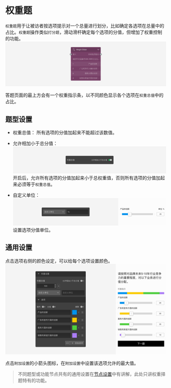 ```index

```

```tag

```

```summary

```
# 权重题

`权重题`用于让被访者按选项提示对一个总量进行划分，比如确定各选项在总量中的占比。`权重题`操作类似`打分题`，滑动滑杆确定每个选项的分值，但增加了权重控制的功能。
<img src='../../assets/snapshots/node/weight-slider/node.png'>

答题页面的最上方会有一个权重指示条，以不同颜色显示各个选项在`权重总值`中的占比。

## 题型设置

+ 权重总值：
  所有选项的分值加起来不能超过该数值。

+ 允许相加小于总分值：
  <img src='../../assets/snapshots/nodes/weight-slider/relax.png'>
  开启后，允许所有选项的分值加起来小于总权重值，否则所有选项的分值加起来必须等于`权重总值`。

+ 自定义单位：
  <img src='../../assets/snapshots/nodes/weight-slider/unit.png'>
  设置选项分值单位。

## 通用设置

点击选项右侧的颜色设定，可以给每个选项设置颜色。
<img src='../../assets/snapshots/nodes/weight-slider/section.png'>

点击`附加设置`的小箭头图标，在`附加设置`中设置该选项允许的最大值。

> 不同题型或功能节点共有的通用设置在[节点设置](../node-setting/concept.md)中有讲解，此处只讲权重择题特有的功能。